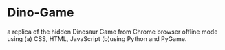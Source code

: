 # Dino-Game
a replica of the hidden Dinosaur Game from Chrome browser offline mode using (a) CSS, HTML, JavaScript (b)using Python and PyGame.
